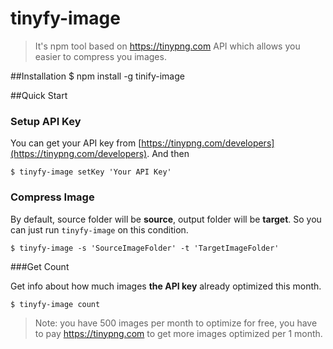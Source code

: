 # tinyfy-image
> It's npm tool based on https://tinypng.com API which allows you easier to compress you images.

##Installation
    $ npm install -g tinify-image

##Quick Start

### Setup API Key

You can get your API key from [https://tinypng.com/developers](https://tinypng.com/developers). And then

    $ tinyfy-image setKey 'Your API Key'

### Compress Image

By default, source folder will be **source**, output folder will be **target**. So you can just run ```tinyfy-image``` on this condition.

    $ tinyfy-image -s 'SourceImageFolder' -t 'TargetImageFolder'

###Get Count

Get info about how much images **the API key** already optimized this month.

    $ tinyfy-image count

> Note: you have 500 images per month to optimize for free, you have to pay https://tinypng.com to get more images optimized per 1 month.